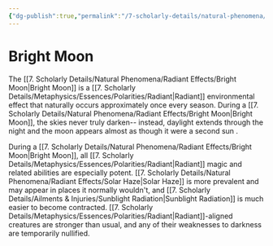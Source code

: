 ```yaml
---
{"dg-publish":true,"permalink":"/7-scholarly-details/natural-phenomena/radiant-effects/bright-moon/","noteIcon":""}
---
```


# Bright Moon

The [[7. Scholarly Details/Natural Phenomena/Radiant Effects/Bright Moon\|Bright Moon]] is a [[7. Scholarly Details/Metaphysics/Essences/Polarities/Radiant\|Radiant]] environmental effect that naturally occurs approximately once every season. During a [[7. Scholarly Details/Natural Phenomena/Radiant Effects/Bright Moon\|Bright Moon]], the skies never truly darken-- instead, daylight extends through the night and the moon appears almost as though it were a second sun . 

During a [[7. Scholarly Details/Natural Phenomena/Radiant Effects/Bright Moon\|Bright Moon]], all [[7. Scholarly Details/Metaphysics/Essences/Polarities/Radiant\|Radiant]] magic and related abilities are especially potent. [[7. Scholarly Details/Natural Phenomena/Radiant Effects/Solar Haze\|Solar Haze]] is more prevalent and may appear in places it normally wouldn't, and [[7. Scholarly Details/Ailments & Injuries/Sunblight Radiation\|Sunblight Radiation]] is much easier to become contracted. [[7. Scholarly Details/Metaphysics/Essences/Polarities/Radiant\|Radiant]]-aligned creatures are stronger than usual, and any of their weaknesses to darkness are temporarily nullified. 